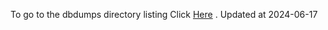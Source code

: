 To go to the dbdumps directory listing Click [Here](https://ipfs.io/ipfs/bafkreicokz57tjkdg2io6lqmwdn5rqt7pdjwz4wgpoisux53luahff2cxe) . Updated at 2024-06-17